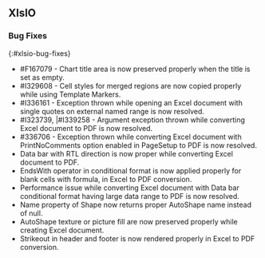 ## XlsIO

### Bug Fixes
{:#xlsio-bug-fixes}

* \#F167079 - Chart title area is now preserved properly when the title is set as empty.
* \#I329608 - Cell styles for merged regions are now copied properly while using Template Markers.
* \#I336161 - Exception thrown while opening an Excel document with single quotes on external named range is now resolved.
* \#I323739, |#I339258 - Argument exception thrown while converting Excel document to PDF is now resolved.
* \#336706 - Exception thrown while converting Excel document with PrintNoComments option enabled in PageSetup to PDF is now resolved.
* Data bar with RTL direction is now proper while converting Excel document to PDF.
* EndsWith operator in conditional format is now applied properly for blank cells with formula, in Excel to PDF conversion.
* Performance issue while converting Excel document with Data bar conditional format having large data range to PDF is now resolved.
* Name property of Shape now returns proper AutoShape name instead of null.
* AutoShape texture or picture fill are now preserved properly while creating Excel document.
* Strikeout in header and footer is now rendered properly in Excel to PDF conversion.

